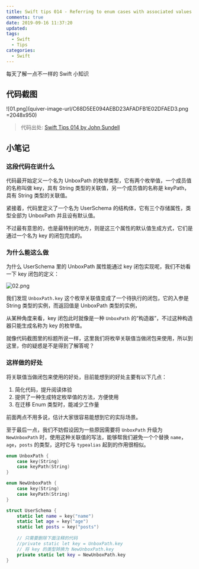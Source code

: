 ```yaml
---
title: Swift tips 014 - Referring to enum cases with associated values as closures
comments: true
date: 2019-09-16 11:37:20
updated:
tags:
  - Swift
  - Tips
categories:
  - Swift
---
```


每天了解一点不一样的 Swift 小知识

<!-- more -->

## 代码截图

![01.png](quiver-image-url/C68D5EE094AEBD23AFADFB1E02DFAED3.png =2048x950)

> 代码出处: [Swift Tips 014 by John Sundell](https://github.com/JohnSundell/SwiftTips#14-referring-to-enum-cases-with-associated-values-as-closures)

## 小笔记

### 这段代码在说什么

代码最开始定义一个名为 UnboxPath 的枚举类型，它有两个枚举值，一个成员值的名称叫做 key，具有 String 类型的关联值，另一个成员值的名称是 keyPath，具有 String 类型的关联值。 

紧接着，代码里定义了一个名为 UserSchema 的结构体，它有三个存储属性，类型全部为 UnboxPath 并且设有默认值。

不过最有意思的，也是最特别的地方，则是这三个属性的默认值生成方式，它们是通过一个名为 key 的闭包完成的。

### 为什么能这么做

为什么 UserSchema 里的 UnboxPath 属性能通过 key 闭包实现呢，我们不妨看一下 key 闭包的定义：

![02.png](02.jpg)

我们发现 `UnboxPath.key` 这个枚举关联值变成了一个待执行的闭包，它的入参是 String 类型的实例，而返回值是 UnboxPath 类型的实例，

从某种角度来看，key 闭包此时就像是一种 `UnboxPath` 的“构造器”，不过这种构造器只能生成名称为 key 的枚举值。

就像代码截图里的标题所说一样，这里我们将枚举关联值当做闭包来使用，所以到这里，你的疑惑是不是得到了解答呢？

### 这样做的好处

将关联值当做闭包来使用的好处，目前能想到的好处主要有以下几点：

1. 简化代码，提升阅读体验
2. 提供了一种生成特定枚举值的方法，方便使用
3. 在迁移 Enum 类型时，能减少工作量

前面两点不用多说，估计大家很容易能想到它的实际场景。

至于最后一点，我们不妨假设因为一些原因需要将 `UnboxPath` 升级为 `NewUnboxPath` 时，使用这种关联值的写法，能够帮我们避免一个个替换 `name`，`age`，`posts` 的类型，这时它与 `typealias` 起到的作用很相似。

```swift
enum UnboxPath {
    case key(String)
    case keyPath(String)
}

enum NewUnboxPath {
    case key(String)
    case keyPath(String)
}

struct UserSchema {
    static let name = key("name")
    static let age = key("age")
    static let posts = key("posts")
    
    // 只需要删除下面注释的代码
    //private static let key = UnboxPath.key
    // 将 key 的类型转换为 NewUnboxPath.key
    private static let key = NewUnboxPath.key
}
```

